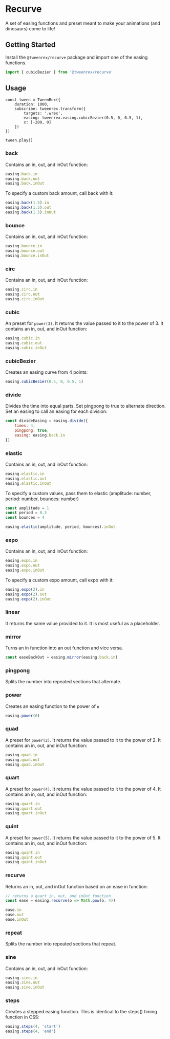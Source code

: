 # Recurve

A set of easing functions and preset meant to make your animations (and dinosaurs) come to life!

## Getting Started

Install the ```@tweenrex/recurve``` package and import one of the easing functions.

```js
import { cubicBezier } from '@tweenrex/recurve'
```

## Usage

```js:template/wrex
const tween = TweenRex({
    duration: 1000,
    subscribe: tweenrex.transform({
        targets: '.wrex',
        easing: tweenrex.easing.cubicBezier(0.5, 0, 0.5, 1),
        x: [-200, 0]
    })
})

tween.play()
```

### back

Contains an in, out, and inOut function:

```js
easing.back.in
easing.back.out
easing.back.inOut
```

To specify a custom back amount, call back with it:

```js
easing.back(1.5).in
easing.back(1.5).out
easing.back(1.5).inOut
```

### bounce

Contains an in, out, and inOut function:

```js
easing.bounce.in
easing.bounce.out
easing.bounce.inOut
```

### circ

Contains an in, out, and inOut function:

```js
easing.circ.in
easing.circ.out
easing.circ.inOut
```

### cubic

An preset for ```power(3)```.  It returns the value passed to it to the power of 3.
It contains an in, out, and inOut function:

```js
easing.cubic.in
easing.cubic.out
easing.cubic.inOut
```

### cubicBezier

Creates an easing curve from 4 points:

```js
easing.cubicBezier(0.5, 0, 0.5, 1)
```

### divide

Divides the time into equal parts.  Set pingpong to true to alternate direction.  Set an easing to call an easing for each division:

```js
const divideEasing = easing.divide({
    times: 4,
    pingpong: true,
    easing: easing.back.in
})
```

### elastic

Contains an in, out, and inOut function:

```js
easing.elastic.in
easing.elastic.out
easing.elastic.inOut
```

To specify a custom values, pass them to elastic (amplitude: number, period: number, bounces: number)

```js
const amplitude = 1
const period = 0.3
const bounces = 4

easing.elastic(amplitude, period, bounces).inOut
```

### expo

Contains an in, out, and inOut function:

```js
easing.expo.in
easing.expo.out
easing.expo.inOut
```

To specify a custom expo amount, call expo with it:

```js
easing.expo(2).in
easing.expo(2).out
easing.expo(2).inOut
```

### linear

It returns the same value provided to it.  It is most useful as a placeholder.

### mirror

Turns an in function into an out function and vice versa.

```js
const easeBackOut = easing.mirror(easing.back.in)
```

### pingpong

Splits the number into repeated sections that alternate.

### power

Creates an easing function to the power of ```n```

```js
easing.power(6)
```

### quad

A preset for ```power(2)```.  It returns the value passed to it to the power of 2.
It contains an in, out, and inOut function:

```js
easing.quad.in
easing.quad.out
easing.quad.inOut
```

### quart

A preset for ```power(4)```.  It returns the value passed to it to the power of 4.
It contains an in, out, and inOut function:

```js
easing.quart.in
easing.quart.out
easing.quart.inOut
```

### quint

A preset for ```power(5)```.  It returns the value passed to it to the power of 5.
It contains an in, out, and inOut function:

```js
easing.quint.in
easing.quint.out
easing.quint.inOut
```

### recurve

Returns an in, out, and inOut function based on an ease in function:

```js
// returns a quart in, out, and inOut function
const ease = easing.recurve(o => Math.pow(o, 4))

ease.in
ease.out
ease.inOut
```

### repeat

Splits the number into repeated sections that repeat.

### sine

Contains an in, out, and inOut function:

```js
easing.sine.in
easing.sine.out
easing.sine.inOut
```

### steps

Creates a stepped easing function.  This is identical to the steps() timing function in CSS:

```js
easing.steps(4, 'start')
easing.steps(4, 'end')
```
